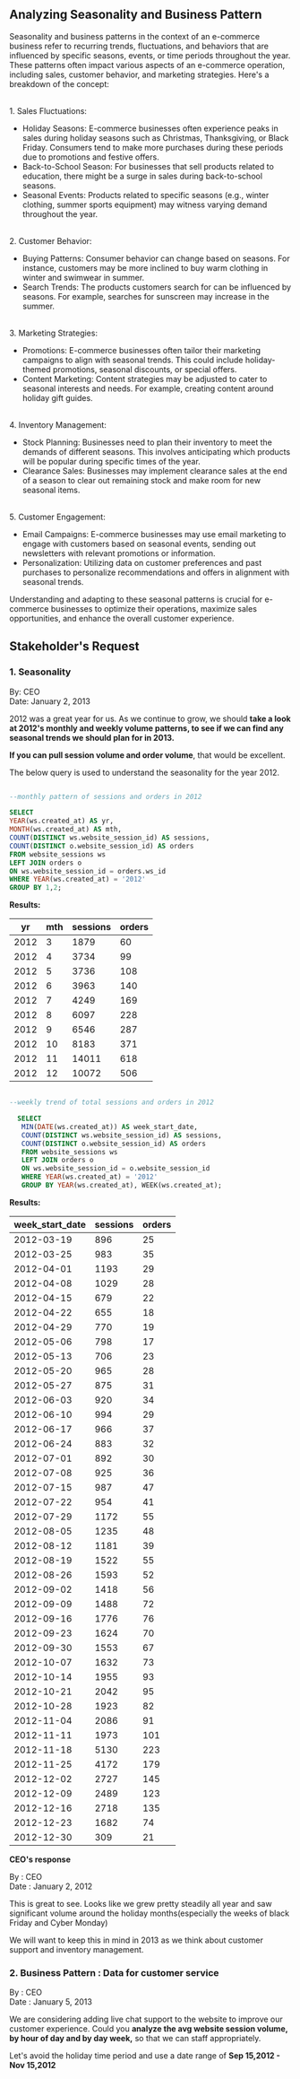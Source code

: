 ## Analyzing Seasonality and Business Pattern

Seasonality and business patterns in the context of an e-commerce business refer to recurring trends, fluctuations, and behaviors that are influenced by specific seasons, events, or time periods throughout the year. These patterns often impact various aspects of an e-commerce operation, including sales, customer behavior, and marketing strategies. 
Here's a breakdown of the concept:

<br>1. Sales Fluctuations:<br>

* Holiday Seasons: E-commerce businesses often experience peaks in sales during holiday seasons such as Christmas, Thanksgiving, or Black Friday. Consumers tend to make more purchases during these periods due to promotions and festive offers.
* Back-to-School Season: For businesses that sell products related to education, there might be a surge in sales during back-to-school seasons.
* Seasonal Events: Products related to specific seasons (e.g., winter clothing, summer sports equipment) may witness varying demand throughout the year.

<br>2. Customer Behavior:<br>

* Buying Patterns: Consumer behavior can change based on seasons. For instance, customers may be more inclined to buy warm clothing in winter and swimwear in summer.
* Search Trends: The products customers search for can be influenced by seasons. For example, searches for sunscreen may increase in the summer.

<br>3. Marketing Strategies:<br>

* Promotions: E-commerce businesses often tailor their marketing campaigns to align with seasonal trends. This could include holiday-themed promotions, seasonal discounts, or special offers.
* Content Marketing: Content strategies may be adjusted to cater to seasonal interests and needs. For example, creating content around holiday gift guides.

<br> 4. Inventory Management:<br>

* Stock Planning: Businesses need to plan their inventory to meet the demands of different seasons. This involves anticipating which products will be popular during specific times of the year.
* Clearance Sales: Businesses may implement clearance sales at the end of a season to clear out remaining stock and make room for new seasonal items.

<br> 5. Customer Engagement:<br>

* Email Campaigns: E-commerce businesses may use email marketing to engage with customers based on seasonal events, sending out newsletters with relevant promotions or information.
* Personalization: Utilizing data on customer preferences and past purchases to personalize recommendations and offers in alignment with seasonal trends.

Understanding and adapting to these seasonal patterns is crucial for e-commerce businesses to optimize their operations, maximize sales opportunities, and enhance the overall customer experience. 

## Stakeholder's Request

### 1. Seasonality
By: CEO <br>
Date: January 2, 2013

2012 was a great year for us. As we continue to grow, we should **take a look at 2012's monthly and weekly volume patterns, to see if we can find any seasonal trends we should plan for in 2013.**

**If you can pull session volume and order volume**, that would be excellent. <br>

The below query is used to understand the seasonality for the year 2012.

   ```sql

   --monthly pattern of sessions and orders in 2012

   SELECT
   YEAR(ws.created_at) AS yr,
   MONTH(ws.created_at) AS mth,
   COUNT(DISTINCT ws.website_session_id) AS sessions,
   COUNT(DISTINCT o.website_session_id) AS orders
   FROM website_sessions ws
   LEFT JOIN orders o
   ON ws.website_session_id = orders.ws_id
   WHERE YEAR(ws.created_at) = '2012'
   GROUP BY 1,2;
   
   ```

**Results:**

| yr   | mth | sessions | orders |
|------|-----|----------|--------|
| 2012 | 3   | 1879     | 60     |
| 2012 | 4   | 3734     | 99     |
| 2012 | 5   | 3736     | 108    |
| 2012 | 6   | 3963     | 140    |
| 2012 | 7   | 4249     | 169    |
| 2012 | 8   | 6097     | 228    |
| 2012 | 9   | 6546     | 287    |
| 2012 | 10  | 8183     | 371    |
| 2012 | 11  | 14011    | 618    |
| 2012 | 12  | 10072    | 506    |


```sql

--weekly trend of total sessions and orders in 2012

  SELECT 
   MIN(DATE(ws.created_at)) AS week_start_date,
   COUNT(DISTINCT ws.website_session_id) AS sessions,
   COUNT(DISTINCT o.website_session_id) AS orders
   FROM website_sessions ws
   LEFT JOIN orders o
   ON ws.website_session_id = o.website_session_id
   WHERE YEAR(ws.created_at) = '2012'
   GROUP BY YEAR(ws.created_at), WEEK(ws.created_at);

```

**Results:**

| week_start_date | sessions | orders |
|-----------------|----------|--------|
| 2012-03-19      | 896      | 25     |
| 2012-03-25      | 983      | 35     |
| 2012-04-01      | 1193     | 29     |
| 2012-04-08      | 1029     | 28     |
| 2012-04-15      | 679      | 22     |
| 2012-04-22      | 655      | 18     |
| 2012-04-29      | 770      | 19     |
| 2012-05-06      | 798      | 17     |
| 2012-05-13      | 706      | 23     |
| 2012-05-20      | 965      | 28     |
| 2012-05-27      | 875      | 31     |
| 2012-06-03      | 920      | 34     |
| 2012-06-10      | 994      | 29     |
| 2012-06-17      | 966      | 37     |
| 2012-06-24      | 883      | 32     |
| 2012-07-01      | 892      | 30     |
| 2012-07-08      | 925      | 36     |
| 2012-07-15      | 987      | 47     |
| 2012-07-22      | 954      | 41     |
| 2012-07-29      | 1172     | 55     |
| 2012-08-05      | 1235     | 48     |
| 2012-08-12      | 1181     | 39     |
| 2012-08-19      | 1522     | 55     |
| 2012-08-26      | 1593     | 52     |
| 2012-09-02      | 1418     | 56     |
| 2012-09-09      | 1488     | 72     |
| 2012-09-16      | 1776     | 76     |
| 2012-09-23      | 1624     | 70     |
| 2012-09-30      | 1553     | 67     |
| 2012-10-07      | 1632     | 73     |
| 2012-10-14      | 1955     | 93     |
| 2012-10-21      | 2042     | 95     |
| 2012-10-28      | 1923     | 82     |
| 2012-11-04      | 2086     | 91     |
| 2012-11-11      | 1973     | 101    |
| 2012-11-18      | 5130     | 223    |
| 2012-11-25      | 4172     | 179    |
| 2012-12-02      | 2727     | 145    |
| 2012-12-09      | 2489     | 123    |
| 2012-12-16      | 2718     | 135    |
| 2012-12-23      | 1682     | 74     |
| 2012-12-30      | 309      | 21     |

**CEO's response**

By : CEO <br>
Date : January 2, 2012

This is great to see. Looks like we grew pretty steadily all year and saw significant volume around the holiday months(especially the weeks of black Friday and Cyber Monday)

We will want to keep this in mind in 2013 as we think about customer support and inventory management.


### 2. Business Pattern : Data for customer service
   By : CEO <br>
   Date : January 5, 2013

   We are considering adding live chat support to the website to improve our customer experience. Could you **analyze the avg website session volume, by hour of day and by day week,** so that we can staff appropriately.

   Let's avoid the holiday time period and use a date range of **Sep 15,2012 - Nov 15,2012**
   
